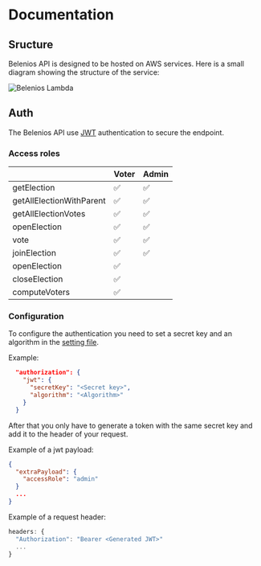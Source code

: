 
# Documentation
## Sructure

Belenios API is designed to be hosted on AWS services. Here is a small diagram showing the structure of the service:

![Belenios Lambda](https://user-images.githubusercontent.com/26386976/173422180-7c79aa7f-1205-4d76-beaf-3a9c6aa299e2.png)

## Auth

The Belenios API use [JWT](https://jwt.io/) authentication to secure the endpoint.

### Access roles
|                           | Voter | Admin |
|---------------------------|-------|-------|
| getElection               |  ✅  |  ✅   |
| getAllElectionWithParent  |  ✅  |  ✅   |
| getAllElectionVotes       |  ✅  |  ✅   |
| openElection              |  ✅  |  ✅   |
| vote                      |  ✅  |  ✅   |
| joinElection              |  ✅  |  ✅   |
| openElection              |  ✅  |       |
| closeElection             |  ✅  |       |
| computeVoters             |  ✅  |       |

### Configuration

To configure the authentication you need to set a secret key and an algorithm in the [setting file](https://github.com/novom/belenios-api/tree/main/src/settings).

Example:
```json
  "authorization": {
    "jwt": {
      "secretKey": "<Secret key>",
      "algorithm": "<Algorithm>"
    }
  }
```

After that you only have to generate a token with the same secret key and add it to the header of your request.

Example of a jwt payload: 
```json
{
  "extraPayload": {
    "accessRole": "admin"
  }
  ...
}
```

Example of a request header:
```js
headers: {
  "Authorization": "Bearer <Generated JWT>"
  ...
}
```
